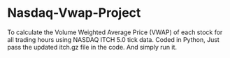 # Nasdaq-Vwap-Project

To calculate the Volume Weighted Average Price (VWAP) of each stock for all trading hours using NASDAQ ITCH 5.0 tick data.
Coded in Python, Just pass the updated itch.gz file in the code. And simply run it.
